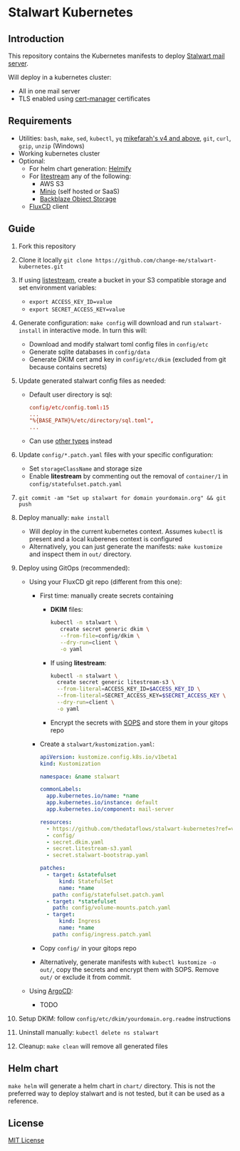# Stalwart Kubernetes

## Introduction

This repository contains the Kubernetes manifests to deploy [Stalwart mail server](https://stalw.art/).

Will deploy in a kubernetes cluster:

- All in one mail server
- TLS enabled using [cert-manager](https://cert-manager.io/) certificates

## Requirements

- Utilities: `bash`, `make`, `sed`, `kubectl`, `yq` [mikefarah's v4 and above](https://github.com/mikefarah/yq/releases), `git`, `curl`, `gzip`, `unzip` (Windows)
- Working kubernetes cluster
- Optional:
  - For helm chart generation: [Helmify](https://github.com/arttor/helmify)
  - For [litestream](https://litestream.io/) any of the following:
    - AWS S3
    - [Minio](https://min.io/) (self hosted or SaaS)
    - [Backblaze Object Storage](https://www.backblaze.com/cloud-storage)
  - [FluxCD](https://fluxcd.io/) client

## Guide

1. Fork this repository
2. Clone it locally `git clone https://github.com/change-me/stalwart-kubernetes.git`
3. If using [listestream](https://litestream.io/guides/kubernetes/), create a bucket in your S3 compatible storage and set environment variables:
   - `export ACCESS_KEY_ID=value`
   - `export SECRET_ACCESS_KEY=value`
4. Generate configuration: `make config` will download and run `stalwart-install` in interactive mode. In turn this will:
   - Download and modify stalwart toml config files in `config/etc`
   - Generate sqlite databases in `config/data`
   - Generate DKIM cert amd key in `config/etc/dkim` (excluded from git because contains secrets)
5. Update generated stalwart config files as needed:
   - Default user directory is sql:

     ```toml
     config/etc/config.toml:15
     ...
     "%{BASE_PATH}%/etc/directory/sql.toml",
     ...
     ```

   - Can use [other types](https://stalw.art/docs/category/types) instead
6. Update `config/*.patch.yaml` files with your specific configuration:
   - Set `storageClassName` and storage size
   - Enable **litestream** by commenting out the removal of `container/1` in `config/statefulset.patch.yaml`
7. `git commit -am "Set up stalwart for domain yourdomain.org" && git push`
8. Deploy manually: `make install`
   - Will deploy in the current kubernetes context. Assumes `kubectl` is present and a local kuberenes context is configured
   - Alternatively, you can just generate the manifests: `make kustomize` and inspect them in `out/` directory.
9. Deploy using GitOps (recommended):

   - Using your FluxCD git repo (different from this one):
     - First time: manually create secrets containing
       - **DKIM** files:

            ```bash
            kubectl -n stalwart \
               create secret generic dkim \
               --from-file=config/dkim \
               --dry-run=client \
               -o yaml
            ```

       - If using **litestream**:

            ```bash
            kubectl -n stalwart \
              create secret generic litestream-s3 \
              --from-literal=ACCESS_KEY_ID=$ACCESS_KEY_ID \
              --from-literal=SECRET_ACCESS_KEY=$SECRET_ACCESS_KEY \
              --dry-run=client \
              -o yaml
            ```

       - Encrypt the secrets with [SOPS](https://github.com/getsops/sops/) and store them in your gitops repo
     - Create a `stalwart/kustomization.yaml`:

          ```yaml
          apiVersion: kustomize.config.k8s.io/v1beta1
          kind: Kustomization

          namespace: &name stalwart

          commonLabels:
            app.kubernetes.io/name: *name
            app.kubernetes.io/instance: default
            app.kubernetes.io/component: mail-server

          resources:
            - https://github.com/thedataflows/stalwart-kubernetes?ref=v0.1.0
            - config/
            - secret.dkim.yaml
            - secret.litestream-s3.yaml
            - secret.stalwart-bootstrap.yaml

          patches:
            - target: &statefulset
                kind: StatefulSet
                name: *name
              path: config/statefulset.patch.yaml
            - target: *statefulset
              path: config/volume-mounts.patch.yaml
            - target:
                kind: Ingress
                name: *name
              path: config/ingress.patch.yaml
          ```

     - Copy `config/` in your gitops repo
     - Alternatively, generate manifests with `kubectl kustomize -o out/`, copy the secrets and encrypt them with SOPS. Remove `out/` or exclude it from commit.

   - Using [ArgoCD](https://argoproj.github.io/cd/):
     - TODO

10. Setup DKIM: follow `config/etc/dkim/yourdomain.org.readme` instructions
11. Uninstall manually: `kubectl delete ns stalwart`
12. Cleanup: `make clean` will remove all generated files

## Helm chart

`make helm` will generate a helm chart in `chart/` directory. This is not the preferred way to deploy stalwart and is not tested, but it can be used as a reference.

## License

[MIT License](LICENSE)
